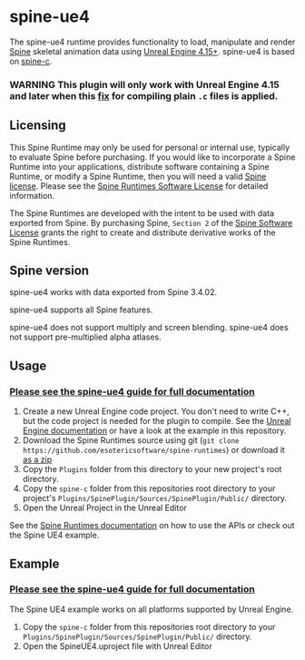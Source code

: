 # spine-ue4
The spine-ue4 runtime provides functionality to load, manipulate and render [Spine](http://esotericsoftware.com) skeletal animation data using [Unreal Engine 4.15+](https://www.unrealengine.com/). spine-ue4 is based on [spine-c](https://github.com/EsotericSoftware/spine-runtimes/tree/master/spine-c).

### WARNING This plugin will only work with Unreal Engine 4.15 and later when this [fix](https://github.com/EpicGames/UnrealEngine/pull/3185) for compiling plain `.c` files is applied.

## Licensing

This Spine Runtime may only be used for personal or internal use, typically to evaluate Spine before purchasing. If you would like to incorporate a Spine Runtime into your applications, distribute software containing a Spine Runtime, or modify a Spine Runtime, then you will need a valid [Spine license](https://esotericsoftware.com/spine-purchase). Please see the [Spine Runtimes Software License](https://github.com/EsotericSoftware/spine-runtimes/blob/master/LICENSE) for detailed information.

The Spine Runtimes are developed with the intent to be used with data exported from Spine. By purchasing Spine, `Section 2` of the [Spine Software License](https://esotericsoftware.com/files/license.txt) grants the right to create and distribute derivative works of the Spine Runtimes.

## Spine version

spine-ue4 works with data exported from Spine 3.4.02.

spine-ue4 supports all Spine features.

spine-ue4 does not support multiply and screen blending. spine-ue4 does not support pre-multiplied alpha atlases.

## Usage
### [Please see the spine-ue4 guide for full documentation](http://esotericsoftware.com/spine-ue4)

1. Create a new Unreal Engine code project. You don't need to write C++, but the code project is needed for the plugin to compile. See the [Unreal Engine documentation](https://docs.unrealengine.com/latest/INT/) or have a look at the example in this repository.
2. Download the Spine Runtimes source using git (`git clone https://github.com/esotericsoftware/spine-runtimes`) or download it [as a zip](https://github.com/EsotericSoftware/spine-runtimes/archive/master.zip)
3. Copy the `Plugins` folder from this directory to your new project's root directory.
4. Copy the `spine-c` folder from this repositories root directory to your project's `Plugins/SpinePlugin/Sources/SpinePlugin/Public/` directory.
5. Open the Unreal Project in the Unreal Editor

See the [Spine Runtimes documentation](http://esotericsoftware.com/spine-documentation#runtimesTitle) on how to use the APIs or check out the Spine UE4 example.

## Example
### [Please see the spine-ue4 guide for full documentation](http://esotericsoftware.com/spine-ue4)

The Spine UE4 example works on all platforms supported by Unreal Engine.

1. Copy the `spine-c` folder from this repositories root directory to your `Plugins/SpinePlugin/Sources/SpinePlugin/Public/` directory.
2. Open the SpineUE4.uproject file with Unreal Editor

